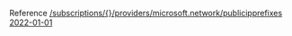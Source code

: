 Reference [/subscriptions/{}/providers/microsoft.network/publicipprefixes 2022-01-01](/Resources/mgmt-plane/L3N1YnNjcmlwdGlvbnMve30vcHJvdmlkZXJzL21pY3Jvc29mdC5uZXR3b3JrL3B1YmxpY2lwcHJlZml4ZXM=/2022-01-01.xml)
